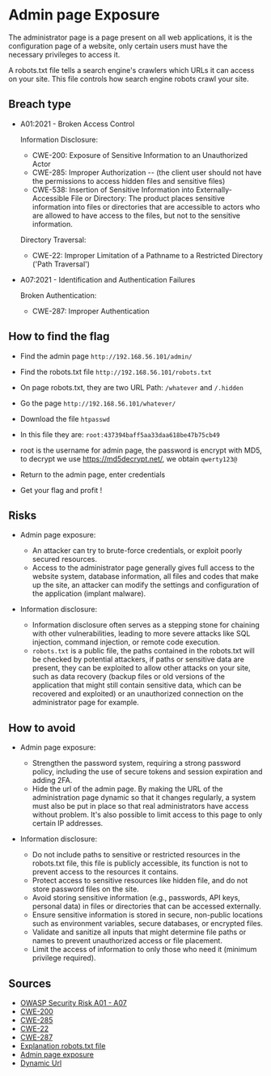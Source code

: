# Admin page Exposure

The administrator page is a page present on all web applications, it is the configuration page of a website, only certain users must have the necessary privileges to access it.  

A robots.txt file tells a search engine's crawlers which URLs it can access on your site. This file controls how search engine robots crawl your site.

## Breach type

* A01:2021 - Broken Access Control  
  
    Information Disclosure:
    * CWE-200: Exposure of Sensitive Information to an Unauthorized Actor
    * CWE-285: Improper Authorization -- (the client user should not have the permissions to access hidden files and sensitive files)
    * CWE-538: Insertion of Sensitive Information into Externally-Accessible File or Directory: The product places sensitive information into files or directories that are accessible to actors who are allowed to have access to the files, but not to the sensitive information. 
  
    Directory Traversal:
    * CWE-22: Improper Limitation of a Pathname to a Restricted Directory ('Path Traversal')

* A07:2021 - Identification and Authentication Failures
      
    Broken Authentication:
    * CWE-287: Improper Authentication

## How to find the flag

* Find the admin page `http://192.168.56.101/admin/`

* Find the robots.txt file `http://192.168.56.101/robots.txt`

* On page robots.txt, they are two URL Path: `/whatever` and `/.hidden`

* Go the page `http://192.168.56.101/whatever/`

* Download the file `htpasswd`

* In this file they are: `root:437394baff5aa33daa618be47b75cb49`

* root is the username for admin page, the password is encrypt with MD5, to decrypt we use https://md5decrypt.net/, we obtain `qwerty123@`

* Return to the admin page, enter credentials

* Get your flag and profit !

## Risks

* Admin page exposure: 
    * An attacker can try to brute-force credentials, or exploit poorly secured resources.
    * Access to the administrator page generally gives full access to the website system, database information, all files and codes that make up the site, an attacker can modify the settings and configuration of the application (implant malware).

* Information disclosure:
    * Information disclosure often serves as a stepping stone for chaining with other vulnerabilities, leading to more severe attacks like SQL injection, command injection, or remote code execution.
    * `robots.txt` is a public file, the paths contained in the robots.txt will be checked by potential attackers, if paths or sensitive data are present, they can be exploited to allow other attacks on your site, such as data recovery (backup files or old versions of the application that might still contain sensitive data, which can be recovered and exploited) or an unauthorized connection on the administrator page for example.

## How to avoid

* Admin page exposure: 
    * Strengthen the password system, requiring a strong password policy, including the use of secure tokens and session expiration and adding 2FA.
    * Hide the url of the admin page. By making the URL of the administration page dynamic so that it changes regularly, a system must also be put in place so that real administrators have access without problem. It's also possible to limit access to this page to only certain IP addresses.  

* Information disclosure:
    * Do not include paths to sensitive or restricted resources in the robots.txt file, this file is publicly accessible, its function is not to prevent access to the resources it contains.
    * Protect access to sensitive resources like hidden file, and do not store password files on the site.
    * Avoid storing sensitive information (e.g., passwords, API keys, personal data) in files or directories that can be accessed externally.
    * Ensure sensitive information is stored in secure, non-public locations such as environment variables, secure databases, or encrypted files.
    * Validate and sanitize all inputs that might determine file paths or names to prevent unauthorized access or file placement.
    * Limit the access of information to only those who need it (minimum privilege required).

## Sources
* [OWASP Security Risk A01 - A07](https://owasp.org/www-project-top-ten/)
* [CWE-200](https://cwe.mitre.org/data/definitions/200.html)
* [CWE-285](https://cwe.mitre.org/data/definitions/285.html)
* [CWE-22](https://cwe.mitre.org/data/definitions/22.html)
* [CWE-287](https://cwe.mitre.org/data/definitions/287.html)
* [Explanation robots.txt file](https://robots-txt.com/)
* [Admin page exposure](https://beaglesecurity.com/blog/vulnerability/administration-page-exposure.html)
* [Dynamic Url](https://www.larksuite.com/en_us/topics/cybersecurity-glossary/dynamic-url)